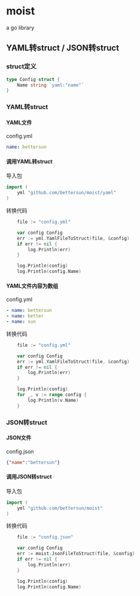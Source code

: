 # moist
a go library



## YAML转struct / JSON转struct

### struct定义
```go
type Config struct {
	Name string `yaml:"name"`
}
```

### YAML转struct

#### YAML文件
config.yml
```yaml
name: bettersun
```

#### 调用YAML转struct

导入包
```go
import (
	yml "github.com/bettersun/moist/yaml"
)

```

转换代码
```go
	file := "config.yml"

	var config Config
	err := yml.YamlFileToStruct(file, &config)
	if err != nil {
		log.Println(err)
	}

	log.Println(config)
	log.Println(config.Name)
```

#### YAML文件内容为数组

config.yml
```yaml
- name: bettersun
- name: better
- name: sun
```

转换代码
```go
	file := "config.yml"

	var config Config
	err := yml.YamlFileToStruct(file, &config)
	if err != nil {
		log.Println(err)
	}

	log.Println(config)
	for _, v := range config {
		log.Println(v.Name)
	}
```

### JSON转struct

#### JSON文件
config.json

```json
{"name":"bettersun"}
```

#### 调用JSON转struct

导入包
```go
import (
	yml "github.com/bettersun/moist"
)

```

转换代码
```go
	file := "config.json"

	var config Config
	err := moist.JsonFileToStruct(file, &config)
	if err != nil {
		log.Println(err)
	}

	log.Println(config)
	log.Println(config.Name)
```
